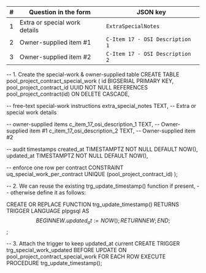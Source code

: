 
| # | Question in the form          | JSON key                        |
| - | ----------------------------- | ------------------------------- |
| 1 | Extra or special work details | `ExtraSpecialNotes`             |
| 2 | Owner-supplied item #1        | `C-Item 17 - OSI Description 1` |
| 3 | Owner-supplied item #2        | `C-Item 17 - OSI Description 2` |
 
 
-- 1. Create the special-work & owner-supplied table
CREATE TABLE pool_project_contract_special_work (
  id                            BIGSERIAL PRIMARY KEY,
  pool_project_contract_id      UUID NOT NULL
    REFERENCES pool_project_contract(id)
      ON DELETE CASCADE,

  -- free-text special-work instructions
  extra_special_notes           TEXT,    -- Extra or special work details

  -- owner-supplied items
  c_item_17_osi_description_1   TEXT,    -- Owner-supplied item #1
  c_item_17_osi_description_2   TEXT,    -- Owner-supplied item #2

  -- audit timestamps
  created_at                    TIMESTAMPTZ NOT NULL DEFAULT NOW(),
  updated_at                    TIMESTAMPTZ NOT NULL DEFAULT NOW(),

  -- enforce one row per contract
  CONSTRAINT uq_special_work_per_contract UNIQUE (pool_project_contract_id)
);

-- 2. We can reuse the existing trg_update_timestamp() function if present,
--    otherwise define it as follows:

CREATE OR REPLACE FUNCTION trg_update_timestamp()
RETURNS TRIGGER LANGUAGE plpgsql AS $$
BEGIN
  NEW.updated_at := NOW();
  RETURN NEW;
END;
$$;

-- 3. Attach the trigger to keep updated_at current
CREATE TRIGGER trg_special_work_updated
BEFORE UPDATE ON pool_project_contract_special_work
FOR EACH ROW
EXECUTE PROCEDURE trg_update_timestamp();
